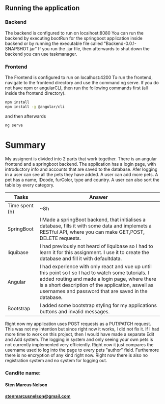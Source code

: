 ## Running the application

### Backend
The backend is configured to run on localhost:8080
You can run the backend by executing bootRun for the springboot application inside backend or by running the executable file 
called "Backend-0.0.1-SNAPSHOT.jar" If you run the .jar file, then afterwards to shut down the backend you can use
taskmanager.


### Frontend
The Frontend is configured to run on localhost:4200
To run the frontend, navigate to the frontend directory and use the command ng serve.
If you do not have npm or angularCLI, then run the following commands first (all inside the frontend directory).



```bash
npm install
npm install -g @angular/cli
```
and then afterwards
```bash
ng serve
```

# Summary

My assignent is divided into 2 parts that work together.
There is an angular frontend and a springboot backend. The application has a login page, with introductory info and accounts that are saved to the database. Afer logging in a user can see all the pets they have added. A user can add more pets. A pet has a name, IDcode, furColor, type and country. A user can also sort the table by every category.




| Tasks                   | Answer                                                                                                                                                                                                                                                           |
|-------------------------|------------------------------------------------------------------------------------------------------------------------------------------------------------------------------------------------------------------------------------------------------------------|
| Time  spent (h)         | ~8h                                                                                                                                                                                                                                                              |
| SpringBoot  | I Made a springBoot backend, that initialises a database, fills it with some data and implemets a RESTful API, where you can make GET,POST, DELETE requests.                                                                                                     |
| liquibase | I had previously not heard of liquibase so I had to learn it for this assignment. I use it to create the database and fill it with defaultdata.                                                                                                                  |
| Angular     | I had experience with only react and vue up until this point so I so I had to watch some tutorials. I added routing and made a login page, where there is a short description of the application, aswell as usernames and password that are saved in the database. |
| Bootstrap               | I added some bootstrap styling for my applications buttons and invalid messages.                                                                                                             |
 
Right now my application uses POST requests as a PUT/PATCH request. 
This was not my intention but since right now it works, I did not fix it. 
If I had more time to work on this project, then I would have made a separate Edit and Add system.
The logging in system and only seeing your own pets is not currently implemented very efficiently. Right now it just compares the username used to log into the page to every pets "author" field. Furthemore there is no encryption of any kind right now.
Right now there is also no registration system and no system for logging out. 

### Candite name:
#### Sten Marcus Nelson
#### stenmarcusnelson@gmail.com